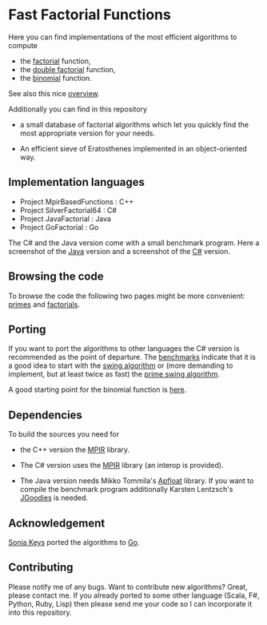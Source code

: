 Fast Factorial Functions
========================

Here you can find implementations of the most efficient algorithms to compute

* the [factorial](http://en.wikipedia.org/wiki/Factorial) function,
* the [double factorial](http://en.wikipedia.org/wiki/Double_factorial#Double_factorial) function,
* the [binomial](http://en.wikipedia.org/wiki/Binomial) function.

See also this nice [overview](http://functions.wolfram.com/GammaBetaErf/Factorial2/introductions/FactorialBinomials/ShowAll.html).

Additionally you can find in this repository

* a small database of factorial algorithms which let you
  quickly find the most appropriate version for your needs.

* An efficient sieve of Eratosthenes implemented in an object-oriented way.


Implementation languages
------------------------

* Project MpirBasedFunctions : C++
* Project SilverFactorial64 : C#
* Project JavaFactorial : Java
* Project GoFactorial : Go

The C# and the Java version come with a small benchmark program.
Here a screenshot of the [Java](http://www.luschny.de/math/factorial/JavaFactorialBench.png) version
and a screenshot of the [C#](http://www.luschny.de/math/factorial/FastFactorial64.JPG) version.


Browsing the code
-----------------

To browse the code the following two pages might be more convenient: [primes](http://www.luschny.de/math/primes/PrimeSieveForJavaAndCsharp.html) and [factorials](http://www.luschny.de/math/factorial/index.html).


Porting
-------

If you want to port the algorithms to other languages the C# version is recommended as the point of departure.
The [benchmarks](http://www.luschny.de/math/factorial/Benchmark.html) indicate that it is a good idea to start with the [swing algorithm](http://www.luschny.de/math/factorial/csharp/FactorialSwing.cs.html)
or (more demanding to implement, but at least twice as fast) the [prime swing algorithm](http://www.luschny.de/math/factorial/csharp/FactorialPrimeSwing.cs.html).

A good starting point for the binomial function is [here](http://www.luschny.de/math/factorial/FastBinomialFunction.html).


Dependencies
------------

To build the sources you need for

* the C++ version the [MPIR](http://www.mpir.org) library.

* The C# version uses the [MPIR](http://www.mpir.org) library (an interop is provided).

* The Java version needs Mikko Tommila's [Apfloat](http://www.apfloat.org/apfloat_java)
library. If you want to compile the benchmark program additionally Karsten
Lentzsch's [JGoodies](http://www.jgoodies.com/downloads/libraries.html) is needed.


Acknowledgement
---------------

[Sonia Keys](http://soniacodes.wordpress.com) ported the algorithms to [Go](http://golang.org/).

Contributing
------------

Please notify me of any bugs. Want to contribute new algorithms? Great, please contact me.
If you already ported to some other language (Scala, F#, Python, Ruby, Lisp) then please send me your
code so I can incorporate it into this repository.
